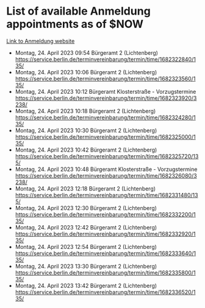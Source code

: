 # List of available Anmeldung appointments as of $NOW
[Link to Anmeldung website](https://service.berlin.de/terminvereinbarung/termin/tag.php?termin=1&anliegen[]=120686&dienstleisterlist=122210,122217,327316,122219,327312,122227,327314,122231,327346,122243,327348,122254,122252,329742,122260,329745,122262,329748,122271,327278,122273,327274,122277,327276,330436,122280,327294,122282,327290,122284,327292,122291,327270,122285,327266,122286,327264,122296,327268,150230,329760,122297,327286,122294,327284,122312,329763,122314,329775,122304,327330,122311,327334,122309,327332,317869,122281,327352,122279,329772,122283,122276,327324,122274,327326,122267,329766,122246,327318,122251,327320,122257,327322,122208,327298,122226,327300&herkunft=http%3A%2F%2Fservice.berlin.de%2Fdienstleistung%2F120686%2F)
- Montag, 24. April 2023 09:54 Bürgeramt 2 (Lichtenberg) https://service.berlin.de/terminvereinbarung/termin/time/1682322840/135/
- Montag, 24. April 2023 10:06 Bürgeramt 2 (Lichtenberg) https://service.berlin.de/terminvereinbarung/termin/time/1682323560/135/
- Montag, 24. April 2023 10:12 Bürgeramt Klosterstraße - Vorzugstermine https://service.berlin.de/terminvereinbarung/termin/time/1682323920/3238/
- Montag, 24. April 2023 10:18 Bürgeramt 2 (Lichtenberg) https://service.berlin.de/terminvereinbarung/termin/time/1682324280/135/
- Montag, 24. April 2023 10:30 Bürgeramt 2 (Lichtenberg) https://service.berlin.de/terminvereinbarung/termin/time/1682325000/135/
- Montag, 24. April 2023 10:42 Bürgeramt 2 (Lichtenberg) https://service.berlin.de/terminvereinbarung/termin/time/1682325720/135/
- Montag, 24. April 2023 10:48 Bürgeramt Klosterstraße - Vorzugstermine https://service.berlin.de/terminvereinbarung/termin/time/1682326080/3238/
- Montag, 24. April 2023 12:18 Bürgeramt 2 (Lichtenberg) https://service.berlin.de/terminvereinbarung/termin/time/1682331480/135/
- Montag, 24. April 2023 12:30 Bürgeramt 2 (Lichtenberg) https://service.berlin.de/terminvereinbarung/termin/time/1682332200/135/
- Montag, 24. April 2023 12:42 Bürgeramt 2 (Lichtenberg) https://service.berlin.de/terminvereinbarung/termin/time/1682332920/135/
- Montag, 24. April 2023 12:54 Bürgeramt 2 (Lichtenberg) https://service.berlin.de/terminvereinbarung/termin/time/1682333640/135/
- Montag, 24. April 2023 13:30 Bürgeramt 2 (Lichtenberg) https://service.berlin.de/terminvereinbarung/termin/time/1682335800/135/
- Montag, 24. April 2023 13:42 Bürgeramt 2 (Lichtenberg) https://service.berlin.de/terminvereinbarung/termin/time/1682336520/135/
